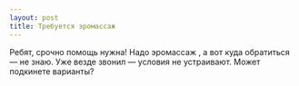 ```yaml
---
layout: post 
title: Требуется эромассаж  
--- 
```

Ребят, срочно помощь нужна! Надо эромассаж , а вот куда обратиться — не знаю. Уже везде звонил — условия не устраивают. Может подкинете варианты?